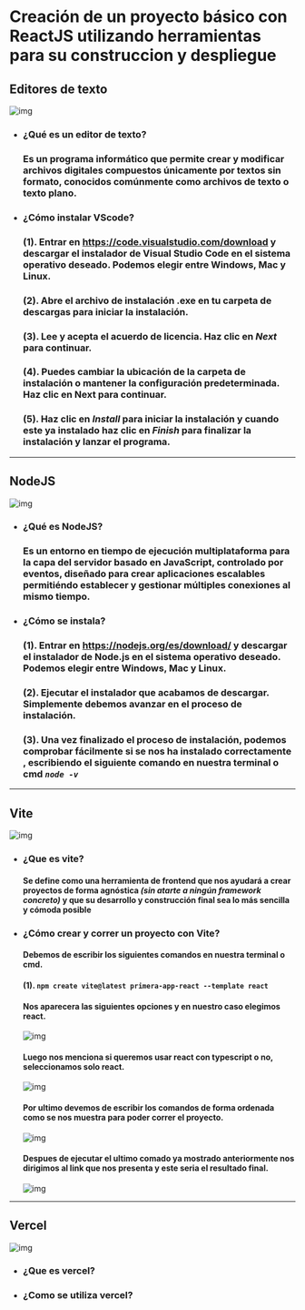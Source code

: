 
# **Creación de un proyecto básico con ReactJS utilizando herramientas para su construccion y despliegue**


## **Editores de texto**
![img](./assets/vscode.png)
* ### **¿Qué es un editor de texto?**
  ### Es un programa informático que permite crear y modificar archivos digitales compuestos únicamente por textos sin formato, conocidos comúnmente como archivos de texto o texto plano.

* ### **¿Cómo instalar VScode?**
  ### (1). Entrar en <https://code.visualstudio.com/download> y descargar el instalador de Visual Studio Code en el sistema operativo deseado. Podemos elegir entre Windows, Mac y Linux.
  ### (2). Abre el archivo de instalación .exe en tu carpeta de descargas para iniciar la instalación.
  ### (3). Lee y acepta el acuerdo de licencia. Haz clic en *Next* para continuar.
  ### (4). Puedes cambiar la ubicación de la carpeta de instalación o mantener la configuración predeterminada. Haz clic en Next para continuar.
  ### (5). Haz clic en *Install* para iniciar la instalación y cuando este ya instalado haz clic en *Finish* para finalizar la instalación y lanzar el programa.
  
---

## **NodeJS**
![img](./assets/nodejs.png)
* ### **¿Qué es NodeJS?** 
  ### Es un entorno en tiempo de ejecución multiplataforma para la capa del servidor basado en JavaScript, controlado por eventos, diseñado para crear aplicaciones escalables permitiéndo establecer y gestionar múltiples conexiones al mismo tiempo.
* ### **¿Cómo se instala?**
  ### (1). Entrar en <https://nodejs.org/es/download/> y descargar el instalador de Node.js en el sistema operativo deseado. Podemos elegir entre Windows, Mac y Linux.
  ### (2). Ejecutar el instalador que acabamos de descargar. Simplemente debemos avanzar en el proceso de instalación.
  ### (3). Una vez finalizado el proceso de instalación, podemos comprobar fácilmente si se nos ha instalado correctamente , escribiendo el siguiente comando en nuestra terminal o cmd *`node -v`*
---

## **Vite**
![img](./assets/vite.jpg)
* ### **¿Que es vite?**
  #### Se define como una herramienta de frontend que nos ayudará a crear proyectos de forma agnóstica *(sin atarte a ningún framework concreto)* y que su desarrollo y construcción final sea lo más sencilla y cómoda posible
* ### **¿Cómo crear y correr un proyecto con Vite?**
  #### Debemos de escribir los siguientes comandos en nuestra terminal o cmd.
  #### (1). `npm create vite@latest primera-app-react --template react`
  #### Nos aparecera las siguientes opciones y en nuestro caso elegimos react.
  ![img](./assets/vite1.PNG)
  #### Luego nos menciona si queremos usar react con typescript o no, seleccionamos solo react.
  ![img](./assets/vite2.PNG)
  #### Por ultimo devemos de escribir los comandos de forma ordenada como se nos muestra para poder correr el proyecto.
  ![img](./assets/vite3.PNG)
  #### Despues de ejecutar el ultimo comado ya mostrado anteriormente nos dirigimos al link que nos presenta y este seria el resultado final.
  ![img](./assets/vite4.PNG)

---
## **Vercel**
![img](./assets/vercel.jpg)
* ### **¿Que es vercel?**
 
* ### **¿Como se utiliza vercel?**
